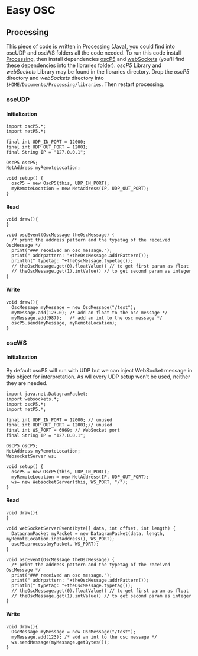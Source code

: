 # Easy OSC

## Processing

This piece of code is written in Processing (Java), you could find into oscUDP and oscWS folders all the code needed. To run this code install [Processing](http://processing.org), then install dependencies [oscP5]() and [webSockets]() (you'll find these dependencies into the libraries folder).
_oscP5_ Library and _webSockets_ Library may be found in the libraries directory. Drop the _oscP5_ directory and _webSockets_ directory into ```$HOME/Documents/Processing/libraries```. Then restart processing.

### oscUDP

#### Initialization

```processing
import oscP5.*;
import netP5.*;

final int UDP_IN_PORT = 12000;
final int UDP_OUT_PORT = 12001;
final String IP = "127.0.0.1";

OscP5 oscP5;
NetAddress myRemoteLocation;

void setup() {
  oscP5 = new OscP5(this, UDP_IN_PORT);
  myRemoteLocation = new NetAddress(IP, UDP_OUT_PORT);
}
```

#### Read

```processing
void draw(){   
}

void oscEvent(OscMessage theOscMessage) {
  /* print the address pattern and the typetag of the received OscMessage */
  print("### received an osc message.");
  print(" addrpattern: "+theOscMessage.addrPattern());
  println(" typetag: "+theOscMessage.typetag());
  // theOscMessage.get(0).floatValue() // to get first param as float
  // theOscMessage.get(1).intValue() // to get second param as integer
}
```

#### Write

```processing
void draw(){
  OscMessage myMessage = new OscMessage("/test");
  myMessage.add(123.0); /* add an float to the osc message */
  myMessage.add(987);   /* add an int to the osc message */
  oscP5.send(myMessage, myRemoteLocation); 
}
```

### oscWS

#### Initialization

By default oscP5 will run with UDP but we can inject WebSocket message in this object for interpretation. As wll every UDP setup won't be used, neither they are needed.

```processing
import java.net.DatagramPacket;
import websockets.*;
import oscP5.*;
import netP5.*;

final int UDP_IN_PORT = 12000; // unused
final int UDP_OUT_PORT = 12001;// unused
final int WS_PORT = 6969; // WebSocket port
final String IP = "127.0.0.1";

OscP5 oscP5;
NetAddress myRemoteLocation;
WebsocketServer ws;

void setup() {
  oscP5 = new OscP5(this, UDP_IN_PORT);
  myRemoteLocation = new NetAddress(IP, UDP_OUT_PORT);
  ws= new WebsocketServer(this, WS_PORT, "/");
}
```

#### Read

```processing
void draw(){   
}

void webSocketServerEvent(byte[] data, int offset, int length) {
  DatagramPacket myPacket = new DatagramPacket(data, length, myRemoteLocation.inetaddress(), WS_PORT);
  oscP5.process(myPacket, WS_PORT);
}

void oscEvent(OscMessage theOscMessage) {
  /* print the address pattern and the typetag of the received OscMessage */
  print("### received an osc message.");
  print(" addrpattern: "+theOscMessage.addrPattern());
  println(" typetag: "+theOscMessage.typetag());
  // theOscMessage.get(0).floatValue() // to get first param as float
  // theOscMessage.get(1).intValue() // to get second param as integer
}
```

#### Write

```processing
void draw(){
  OscMessage myMessage = new OscMessage("/test");
  myMessage.add(123); /* add an int to the osc message */ 
  ws.sendMessage(myMessage.getBytes());
}
```
